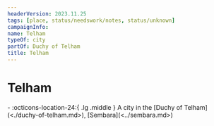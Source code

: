 ```yaml
---
headerVersion: 2023.11.25
tags: [place, status/needswork/notes, status/unknown]
campaignInfo:
name: Telham
typeOf: city
partOf: Duchy of Telham
title: Telham
---
```

# Telham
<div class="grid cards ext-narrow-margin ext-one-column" markdown>
-    :octicons-location-24:{ .lg .middle } A city in the [Duchy of Telham](<./duchy-of-telham.md>), [Sembara](<../sembara.md>)  
</div>


